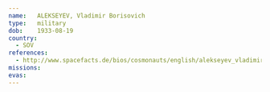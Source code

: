 ```yaml
---
name:	ALEKSEYEV, Vladimir Borisovich
type:	military
dob:	1933-08-19
country:
  - SOV
references:
  - http://www.spacefacts.de/bios/cosmonauts/english/alekseyev_vladimir.htm
missions:
evas:
---
```

